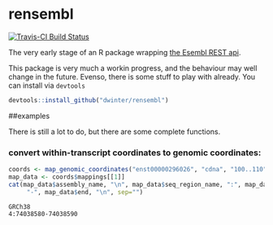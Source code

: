 # rensembl
[![Travis-CI Build
Status](https://travis-ci.org/dwinter/rensembl.png?branch=master)](https://travis-ci.org/dwinter/rensembl)


The very early stage of an R package wrapping [the Esembl REST
api](http://rest.ensembl.org/). 

This package is very much a workin progress, and the behaviour may well change
in the future. Evenso, there is some stuff to play with already. You can install
via `devtools`

```r
devtools::install_github("dwinter/rensembl")
```

##examples

There is still a lot to do, but there are some complete functions.

### convert within-transcript coordinates to genomic coordinates:

```r
coords <- map_genomic_coordinates("enst00000296026", "cdna", "100..110")
map_data <- coords$mappings[[1]]
cat(map_data$assembly_name, "\n", map_data$seq_region_name, ":", map_data$start, 
     "-", map_data$end, "\n", sep="")
```

```
GRCh38
4:74038580-74038590
```



